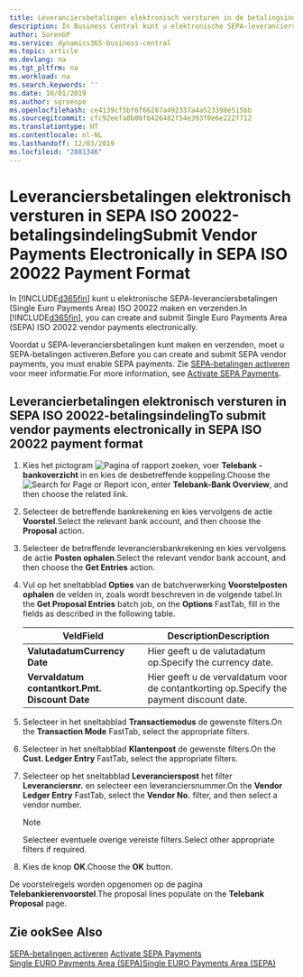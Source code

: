 ```yaml
---
title: Leveranciersbetalingen elektronisch versturen in de betalingsindeling SEPA ISO 20022
description: In Business Central kunt u elektronische SEPA-leveranciersbetalingen (Single Euro Payments Area) ISO 20022 maken en verzenden.
author: SorenGP
ms.service: dynamics365-business-central
ms.topic: article
ms.devlang: na
ms.tgt_pltfrm: na
ms.workload: na
ms.search.keywords: ''
ms.date: 10/01/2019
ms.author: sgroespe
ms.openlocfilehash: ce4139cf5bf6f66287a492337a4a523398e515bb
ms.sourcegitcommit: cfc92eefa8b06fb426482f54e393f0e6e222f712
ms.translationtype: HT
ms.contentlocale: nl-NL
ms.lasthandoff: 12/03/2019
ms.locfileid: "2881346"
---
```

# <a name="submit-vendor-payments-electronically-in-sepa-iso-20022-payment-format"></a><span data-ttu-id="75b99-103">Leveranciersbetalingen elektronisch versturen in SEPA ISO 20022-betalingsindeling</span><span class="sxs-lookup"><span data-stu-id="75b99-103">Submit Vendor Payments Electronically in SEPA ISO 20022 Payment Format</span></span>
<span data-ttu-id="75b99-104">In [!INCLUDE[d365fin](../../includes/d365fin_md.md)] kunt u elektronische SEPA-leveranciersbetalingen (Single Euro Payments Area) ISO 20022 maken en verzenden.</span><span class="sxs-lookup"><span data-stu-id="75b99-104">In [!INCLUDE[d365fin](../../includes/d365fin_md.md)], you can create and submit Single Euro Payments Area (SEPA) ISO 20022 vendor payments electronically.</span></span>  

<span data-ttu-id="75b99-105">Voordat u SEPA-leveranciersbetalingen kunt maken en verzenden, moet u SEPA-betalingen activeren.</span><span class="sxs-lookup"><span data-stu-id="75b99-105">Before you can create and submit SEPA vendor payments, you must enable SEPA payments.</span></span> <span data-ttu-id="75b99-106">Zie [SEPA-betalingen activeren](how-to-activate-sepa-payments.md) voor meer informatie.</span><span class="sxs-lookup"><span data-stu-id="75b99-106">For more information, see [Activate SEPA Payments](how-to-activate-sepa-payments.md).</span></span>  

## <a name="to-submit-vendor-payments-electronically-in-sepa-iso-20022-payment-format"></a><span data-ttu-id="75b99-107">Leverancierbetalingen elektronisch versturen in SEPA ISO 20022-betalingsindeling</span><span class="sxs-lookup"><span data-stu-id="75b99-107">To submit vendor payments electronically in SEPA ISO 20022 payment format</span></span>  

1.  <span data-ttu-id="75b99-108">Kies het pictogram ![Pagina of rapport zoeken](../../media/ui-search/search_small.png "Pictogram Pagina of rapport zoeken"), voer **Telebank - bankoverzicht** in en kies de desbetreffende koppeling.</span><span class="sxs-lookup"><span data-stu-id="75b99-108">Choose the ![Search for Page or Report](../../media/ui-search/search_small.png "Search for Page or Report icon") icon, enter **Telebank-Bank Overview**, and then choose the related link.</span></span>  
2.  <span data-ttu-id="75b99-109">Selecteer de betreffende bankrekening en kies vervolgens de actie **Voorstel**.</span><span class="sxs-lookup"><span data-stu-id="75b99-109">Select the relevant bank account, and then choose the **Proposal** action.</span></span>  
3.  <span data-ttu-id="75b99-110">Selecteer de betreffende leveranciersbankrekening en kies vervolgens de actie **Posten ophalen**.</span><span class="sxs-lookup"><span data-stu-id="75b99-110">Select the relevant vendor bank account, and then choose the **Get Entries** action.</span></span>  
4.  <span data-ttu-id="75b99-111">Vul op het sneltabblad **Opties** van de batchverwerking **Voorstelposten ophalen** de velden in, zoals wordt beschreven in de volgende tabel.</span><span class="sxs-lookup"><span data-stu-id="75b99-111">In the **Get Proposal Entries** batch job, on the **Options** FastTab, fill in the fields as described in the following table.</span></span>  

    |<span data-ttu-id="75b99-112">Veld</span><span class="sxs-lookup"><span data-stu-id="75b99-112">Field</span></span>|<span data-ttu-id="75b99-113">Description</span><span class="sxs-lookup"><span data-stu-id="75b99-113">Description</span></span>|  
    |---------------------------------|---------------------------------------|  
    |<span data-ttu-id="75b99-114">**Valutadatum**</span><span class="sxs-lookup"><span data-stu-id="75b99-114">**Currency Date**</span></span>|<span data-ttu-id="75b99-115">Hier geeft u de valutadatum op.</span><span class="sxs-lookup"><span data-stu-id="75b99-115">Specify the currency date.</span></span>|  
    |<span data-ttu-id="75b99-116">**Vervaldatum contantkort.**</span><span class="sxs-lookup"><span data-stu-id="75b99-116">**Pmt. Discount Date**</span></span>|<span data-ttu-id="75b99-117">Hier geeft u de vervaldatum voor de contantkorting op.</span><span class="sxs-lookup"><span data-stu-id="75b99-117">Specify the payment discount date.</span></span>|  

5.  <span data-ttu-id="75b99-118">Selecteer in het sneltabblad **Transactiemodus** de gewenste filters.</span><span class="sxs-lookup"><span data-stu-id="75b99-118">On the **Transaction Mode** FastTab, select the appropriate filters.</span></span>  
6.  <span data-ttu-id="75b99-119">Selecteer in het sneltabblad **Klantenpost** de gewenste filters.</span><span class="sxs-lookup"><span data-stu-id="75b99-119">On the **Cust. Ledger Entry** FastTab, select the appropriate filters.</span></span>  
7.  <span data-ttu-id="75b99-120">Selecteer op het sneltabblad **Leverancierspost** het filter **Leveranciersnr.** en selecteer een leveranciersnummer.</span><span class="sxs-lookup"><span data-stu-id="75b99-120">On the **Vendor Ledger Entry** FastTab, select the **Vendor No.** filter, and then select a vendor number.</span></span>  

    > [!NOTE]  
    >  <span data-ttu-id="75b99-121">Selecteer eventuele overige vereiste filters.</span><span class="sxs-lookup"><span data-stu-id="75b99-121">Select other appropriate filters if required.</span></span>  

8.  <span data-ttu-id="75b99-122">Kies de knop **OK**.</span><span class="sxs-lookup"><span data-stu-id="75b99-122">Choose the **OK** button.</span></span>  

<span data-ttu-id="75b99-123">De voorstelregels worden opgenomen op de pagina **Telebankierenvoorstel**.</span><span class="sxs-lookup"><span data-stu-id="75b99-123">The proposal lines populate on the **Telebank Proposal** page.</span></span>  

## <a name="see-also"></a><span data-ttu-id="75b99-124">Zie ook</span><span class="sxs-lookup"><span data-stu-id="75b99-124">See Also</span></span>  
 <span data-ttu-id="75b99-125">[SEPA-betalingen activeren](how-to-activate-sepa-payments.md) </span><span class="sxs-lookup"><span data-stu-id="75b99-125">[Activate SEPA Payments](how-to-activate-sepa-payments.md) </span></span>  
 [<span data-ttu-id="75b99-126">Single EURO Payments Area (SEPA)</span><span class="sxs-lookup"><span data-stu-id="75b99-126">Single EURO Payments Area (SEPA)</span></span>](single-euro-payments-area-sepa-.md)   
